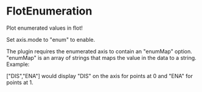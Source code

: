 # FlotEnumeration
Plot enumerated values in flot!

Set axis.mode to "enum" to enable. 

The plugin requires the enumerated axis to contain an "enumMap" option.
"enumMap" is an array of strings that maps the value in the data to
a string. Example:
	
["DIS","ENA"] would display "DIS" on the axis for points at 0 and "ENA"
for points at 1.
